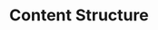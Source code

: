 ---
redirect: "/docs/content-space/contentStructure/contentStructure.html"
title: "Content Structure"
mainPage: false
order: 3
---